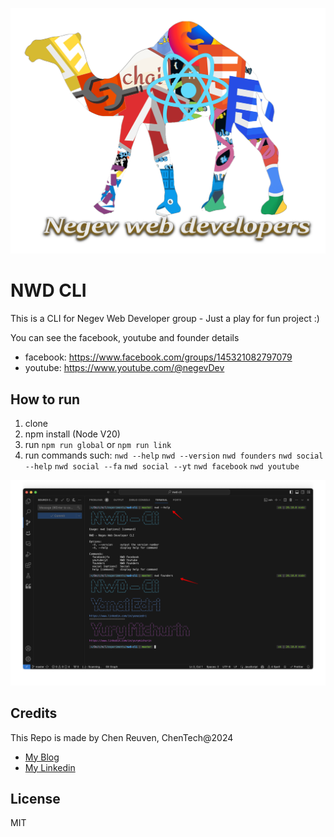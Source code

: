 ![NWD Logo](./assets/nwd-logo.png)
# NWD CLI
This is a CLI for Negev Web Developer group - Just a play for fun project :)

You can see the facebook, youtube and founder details
- facebook: https://www.facebook.com/groups/145321082797079
- youtube: https://www.youtube.com/@negevDev

## How to run
1. clone
2. npm install (Node V20)
3. run `npm run global` or `npm run link` 
4. run commands such:
`nwd --help`
`nwd --version`
`nwd founders`
`nwd social --help`
`nwd social --fa`
`nwd social --yt`
`nwd facebook`
`nwd youtube`

![NWD CLI](./assets/nwd-image.png)

## Credits
This Repo is made by Chen Reuven, ChenTech@2024

- [My Blog](https://chenreuven.substack.com)
- [My Linkedin](https://www.linkedin.com/in/chen-reuven-7535aa28/)

## License
MIT